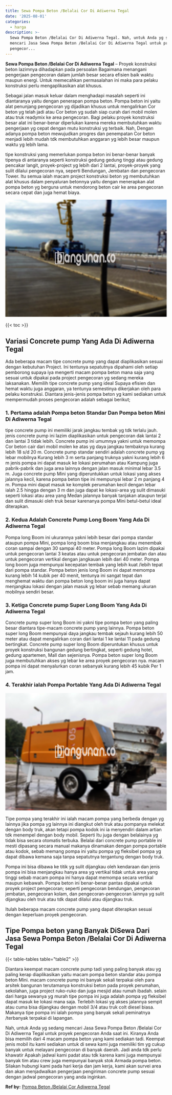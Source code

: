 ```yaml
---
title: Sewa Pompa Beton /Belalai Cor Di Adiwerna Tegal
date: '2025-08-01'
categories:
  - harga
description: >-
  Sewa Pompa Beton /Belalai Cor Di Adiwerna Tegal. Nah, untuk Anda yg sedang
  mencari Jasa Sewa Pompa Beton /Belalai Cor Di Adiwerna Tegal untuk proyek
  pengecor...
---
```


**Sewa Pompa Beton /Belalai Cor Di Adiwerna Tegal** – Proyek konstruksi beton lazimnya dihadapkan pada persoalan Bagaimana menangani pengerjaan pengecoran dalam jumlah besar secara efisien baik waktu maupun energi. Untuk memecahkan permasalahan ini maka para pelaku konstruksi perlu mengaplikasikan alat khusus.

Sebagai jalan masuk keluar dalam menghadapi masalah seperti ini diantaranya yaitu dengan penerapan pompa beton. Pompa beton ini yaitu alat penunjang pengecoran yg dijadikan khusus untuk mengalirkan Cor beton yg telah jadi atau Cor beton yg sudah siap curah dari mobil molen atau truk readymix ke area pengecoran. Bagi pelaku proyek konstruksi besar alat ini benar-benar diperlukan karena mereka membutuhkan waktu pengerjaan yg cepat dengan mutu konstruksi yg terbaik. Nah, Dengan adanya pompa beton mewujudkan progres dan penempatan Cor beton menjadi lebih mudah tdk membutuhkan anggaran yg lebih besar maupun waktu yg lebih lama.

tipe konstruksi yang memerlukan pompa beton ini benar-benar banyak tipenya di antaranya seperti konstruksi gedung gedung tinggi atau gedung pencakar langit, proyek-project yg lebih dari 2 lantai, proyek-proyek yang sulit dilalui pengecoran nya, seperti Bendungan, Jembatan dan pengecoran Tower. Itu semua ialah macam project konstruksi beton yg membutuhkan alat khusus dalam penyaluran betonnya yaitu dengan menerapkan alat pompa beton yg berguna untuk mendorong beton cair ke area pengecoran secara cepat dan juga hemat biaya.

![Sewa Pompa Beton /Belalai Cor Di Adiwerna Tegal](/images/sewa-concrete-pump-17.png)

{{< toc >}}

## Variasi Concrete pump Yang Ada Di Adiwerna Tegal

Ada beberapa macam tipe concrete pump yang dapat diaplikasikan sesuai dengan kebutuhan Project. Ini tentunya sepatutnya dipahami oleh setiap pemborong supaya iya mengerti macam pompa beton mana saja yang sesuai untuk dipakai pada project pengecoran yg sedang mereka laksanakan. Memilih tipe concrete pump yang ideal Supaya efisien dan hemat waktu juga anggaran, ya tentunya semestinya dikerjakan oleh para pelaku konstruksi. Diantara jenis-jenis pompa beton yg kami sediakan untuk mempermudah proses pengecoran adalah sebagai berikut;

### 1\. Pertama adalah Pompa beton Standar Dan Pompa beton Mini Di Adiwerna Tegal

tipe concrete pump ini memiliki jarak jangkau tembak yg tdk terlalu jauh. jenis concrete pump ini lazim diaplikasikan untuk pengecoran dak lantai 2 dan lantai 3 tidak lebih. Concrete pump ini umumnya yakni untuk memompa Cor beton cair dari mobil molen ke atas yg daya jangkau tembaknya kurang lebih 18 s/d 20 m. Concrete pump standar sendiri adalah concrete pump yg lebar mobilnya Kurang lebih 3 m serta panjang truknya yakni kurang lebih 6 m jenis pompa ini dapat masuk ke lokasi perumahan atau Kampung juga pabrik-pabrik dan juga area lainnya dengan jalan masuk minimal lebar 3.5 m. Juga concrete pump Mini yang diperuntukkan untuk lokasi yang akses jalannya kecil, karena pompa beton tipe ini mempunyai lebar 2 m panjang 4 m. Pompa mini dapat masuk ke komplek perumahan kecil dengan lebar ialah 2.5 hingga dengan 3 m dan juga dapat ke lokasi-area yg sulit dimasuki seperti lokasi atau area yang Medan jalannya banyak tanjakan ataupun terjal dan sulit dimasuki oleh truk besar karenanya pompa Mini betul-betul ideal diterapkan.

### 2\. Kedua Adalah Concrete Pump Long Boom Yang Ada Di Adiwerna Tegal

Pompa long Boom ini ukurannya yakni lebih besar dari pompa standar ataupun pompa Mini, pompa long boom bisa menjangkau atau menembak coran sampai dengan 30 sampai 40 meter. Pompa long Boom lazim dipakai untuk pengecoran lantai 3 keatas atau untuk pengecoran jembatan dan atau untuk pengecoran vertikal dengan jangkauan lebih dari 40 meter. Pompa long boom juga mempunyai kecepatan tembak yang lebih kuat /lebih tepat dari pompa standar. Pompa beton jenis long Boom ini dapat memompa kurang lebih 14 kubik per 40 menit, tentunya ini sangat tepat dan menghemat waktu dan pompa beton long boom ini juga hanya dapat menjangkau lokasi dengan jalan masuk yg lebar sebab memang ukuran mobilnya sendiri besar.

### 3\. Ketiga Concrete pump Super Long Boom Yang Ada Di Adiwerna Tegal

Concrete pump super long Boom ini yakni tipe pompa beton yang paling besar diantara tipe-macam concrete pump yang lainnya. Pompa beton super long Boom mempunyai daya jangkau tembak sejauh kurang lebih 50 meter atau dapat mengalirkan coran dari lantai 1 ke lantai 11 pada gedung bertingkat. Concrete pump super long Boom diperuntukan khusus untuk proyek konstruksi bangunan gedung bertingkat, seperti gedung hotel, gedung apartemen, Mall dan sejenisnya. Pompa beton super long Boom juga membutuhkan akses yg lebar ke area proyek pengecoran nya. macam pompa ini dapat menyalurkan coran sebanyak kurang lebih 45 kubik Per 1 jam.

### 4\. Terakhir ialah Pompa Portable Yang Ada Di Adiwerna Tegal

![Sewa Pompa Beton /Belalai Cor Di Adiwerna Tegal](/images/sewa-concrete-pump-22.png)

Tipe pompa yang terakhir ini ialah macam pompa yang berbeda dengan yg lainnya jika pompa yg lainnya ini diangkut oleh truk atau pompanya melekat dengan body truk, akan tetapi pompa kodok ini ia menyendiri dalam artian tdk menempel dengan body mobil. Seperti Itu juga dengan belalainya yg tidak bisa secara otomatis terbuka. Belalai dari concrete pump portable ini mesti dipasang secara manual makanya dinamakan dengan pompa portable atau kodok, sebab memang pompa ini yaitu pompa yg fleksibel pompa yg dapat dibawa kemana saja tanpa sepatutnya tergantung dengan body truk.

Pompa ini bisa dibawa ke titik yg sulit dijangkau oleh kendaraan dan jenis pompa ini bisa menjangkau hanya area yg vertikal tidak untuk area yang tinggi sebab macam pompa ini hanya dapat memompa secara vertikal maupun kebawah. Pompa beton ini benar-benar pantas dipakai untuk proyek project pengecoran; seperti pengecoran bendungan, pengecoran jembatan, pengecoran kolam, dan pengecoran-pengecoran lainnya yg sulit dijangkau oleh truk atau tdk dapat dilalui atau dijangkau truk.

Itulah beberapa macam concrete pump yang dapat diterapkan sesuai dengan keperluan proyek pengecoran.

## Tipe Pompa beton yang Banyak DiSewa Dari Jasa Sewa Pompa Beton /Belalai Cor Di Adiwerna Tegal

{{< table-tables table="table2" >}}

Diantara keempat macam concrete pump tadi yang paling banyak atau yg paling kerap diaplikasikan yaitu macam pompa beton standar atau pompa beton Mini. macam concrete pump ini banyak sekali terpakai oleh para arsitek bangunan terutamanya konstruksi beton pada proyek perumahan, sekolahan, juga project ruko-ruko dan juga mesjid atau rumah ibadah. selain dari harga sewanya yg murah tipe pompa ini juga adalah pompa yg fleksibel dapat masuk ke lokasi mana saja. Terlebih lokasi yg akses jalannya sempit atau cuma bisa dijangkau dengan mobil 3/4 atau truk colt diesel biasa. Makanya tipe pompa ini ialah pompa yang banyak sekali peminatnya /terbanyak terpakai di lapangan.

Nah, untuk Anda yg sedang mencari Jasa Sewa Pompa Beton /Belalai Cor Di Adiwerna Tegal untuk proyek pengecoran Anda saat ini. Kiranya Anda bisa memilih dari 4 macam pompa beton yang kami sediakan tadi. Keempat jenis mobil itu kami sediakan untuk di sewa kami juga memiliki tim yg cukup banyak untuk melayani pengecoran di banyak daerah. Jadi anda tdk perlu khawatir Apakah jadwal kami padat atau tdk karena kami juga mempunyai banyak tim atau crew juga mempunyai banyak stok Armada pompa beton. Silakan hubungi kami pada hari kerja dan jam kerja, kami akan survei area dan akan menjadwalkan pengerjaan pengiriman concrete pump sesuai dengan jadwal pengecoran yang anda inginkan.

**Ref by:** [Pompa Beton /Belalai Cor Adiwerna Tegal](https://id.wikipedia.org/wiki/Pompa)
